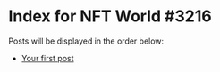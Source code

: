 # Index for NFT World #3216
Posts will be displayed in the order below:

- [Your first post](./001-first.md)

